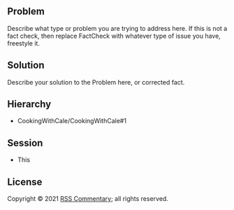 ## Problem

Describe what type or problem you are trying to address here. If this is not a fact check, then replace FactCheck with whatever type of issue you have, freestyle it.

## Solution

Describe your solution to the Problem here, or corrected fact.

## Hierarchy

* CookingWithCale/CookingWithCale#1

## Session

* This

## License

Copyright © 2021 [RSS Commentary](https://rsscommentary.com); all rights reserved.
